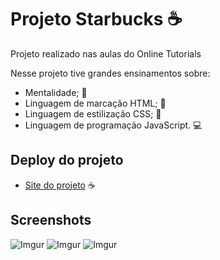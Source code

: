 # Projeto Starbucks ☕

Projeto realizado nas aulas do Online Tutorials

Nesse projeto tive grandes ensinamentos sobre:
- Mentalidade; 🧠
- Linguagem de marcação HTML; 🦴
- Linguagem de estilização CSS; 🎨
- Linguagem de programação JavaScript. ‍💻

## Deploy do projeto

- [Site do projeto](https://gabrielcunha1.github.io/starbucks-project/) ☕

## Screenshots

![Imgur](https://i.imgur.com/GTBMJIE.png)
![Imgur](https://i.imgur.com/UoigN6B.png)
![Imgur](https://i.imgur.com/x0CKEjl.png)
